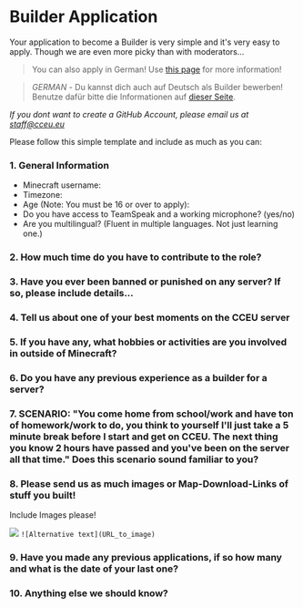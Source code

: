 # Builder Application

Your application to become a Builder is very simple and it's very easy to apply. Though we are even more picky than with moderators...

> You can also apply in German! Use [this page](https://github.com/CCEU/IssueTracker/blob/master/BUILDER_APPLICATION_GERMAN.md) for more information!

> *GERMAN* - Du kannst dich auch auf Deutsch als Builder bewerben! Benutze dafür bitte die Informationen auf [dieser Seite](https://github.com/CCEU/IssueTracker/blob/master/BUILDER_APPLICATION_GERMAN.md).

*If you dont want to create a GitHub Account, please email us at staff@cceu.eu*

Please follow this simple template and include as much as you can:

### 1. General Information
  - Minecraft username:
  - Timezone:
  - Age (Note: You must be 16 or over to apply):
  - Do you have access to TeamSpeak and a working microphone? (yes/no)
  - Are you multilingual? (Fluent in multiple languages. Not just learning one.)

### 2. How much time do you have to contribute to the role?

### 3. Have you ever been banned or punished on any server? If so, please include details...

### 4. Tell us about one of your best moments on the CCEU server

### 5. If you have any, what hobbies or activities are you involved in outside of Minecraft?

### 6. Do you have any previous experience as a builder for a server?

### 7. SCENARIO: "You come home from school/work and have ton of homework/work to do, you think to yourself I'll just take a 5 minute break before I start and get on CCEU. The next thing you know 2 hours have passed and you've been on the server all that time." Does this scenario sound familiar to you? 

### 8. Please send us as much images or Map-Download-Links of stuff you built!

Include Images please!

![](http://cceu.eu/img/home_slides/home_slide1.png)
`![Alternative text](URL_to_image)`

### 9. Have you made any previous applications, if so how many and what is the date of your last one? 

### 10. Anything else we should know?

